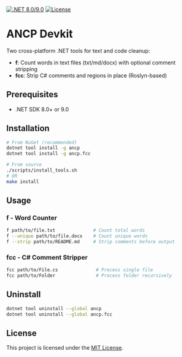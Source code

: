 [![.NET 8.0/9.0](https://img.shields.io/badge/.NET-8.0%7C9.0-7C3AED)](https://dotnet.microsoft.com/download/dotnet)
[![License](https://img.shields.io/badge/License-MIT-blue.svg)](https://github.com/ANcpLua/ancpdevkit/blob/main/LICENSE)

# ANCP Devkit

Two cross-platform .NET tools for text and code cleanup:

- **f**: Count words in text files (txt/md/docx) with optional comment stripping
- **fcc**: Strip C# comments and regions in place (Roslyn-based)

## Prerequisites

- .NET SDK 8.0+ or 9.0

## Installation

```bash
# From NuGet (recommended)
dotnet tool install -g ancp
dotnet tool install -g ancp.fcc

# From source
./scripts/install_tools.sh
# OR
make install
```

## Usage

### f - Word Counter

```bash
f path/to/file.txt              # Count total words
f --unique path/to/file.docx    # Count unique words  
f --strip path/to/README.md     # Strip comments before output
```

### fcc - C# Comment Stripper

```bash
fcc path/to/File.cs              # Process single file
fcc path/to/Folder               # Process folder recursively
```

## Uninstall

```bash
dotnet tool uninstall --global ancp
dotnet tool uninstall --global ancp.fcc
```

## License

This project is licensed under the [MIT License](LICENSE).